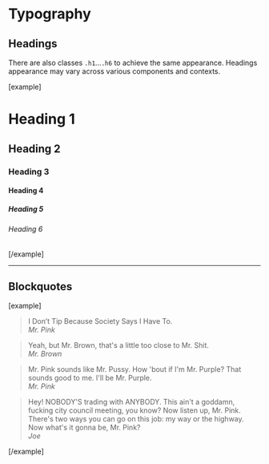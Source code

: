 Typography
==========

## Headings

There are also classes <code>.h1</code>&hellip;<code>.h6</code> to achieve the same appearance.
Headings appearance may vary across various components and contexts.

[example]
<h1>Heading 1</h1>
<h2>Heading 2</h2>
<h3>Heading 3</h3>
<h4>Heading 4</h4>
<h5>Heading 5</h5>
<h6>Heading 6</h6>
[/example]


<hr>

## Blockquotes

[example]
<blockquote>
  <p>I Don’t Tip Because Society Says I Have To.<br />
  <em>Mr. Pink</em></p>
</blockquote>

<blockquote>
  <p>Yeah, but Mr. Brown, that's a little too close to Mr. Shit.<br />
  <em>Mr. Brown</em></p>
</blockquote>

<blockquote>
  <p>Mr. Pink sounds like Mr. Pussy. How 'bout if I'm Mr. Purple? That sounds good to me. I'll be Mr. Purple.<br />
  <em>Mr. Pink</em></p>
</blockquote>

<blockquote>
  <p>Hey! NOBODY'S trading with ANYBODY. This ain't a goddamn, fucking city council meeting, you know? Now listen up, Mr. Pink. There's two ways you can go on this job: my way or the highway. Now what's it gonna be, Mr. Pink?<br />
  <em>Joe</em></p>
</blockquote>
[/example]